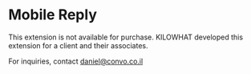 # Mobile Reply
This extension is not available for purchase. KILOWHAT developed this extension for a client and their associates.

For inquiries, contact daniel@convo.co.il
